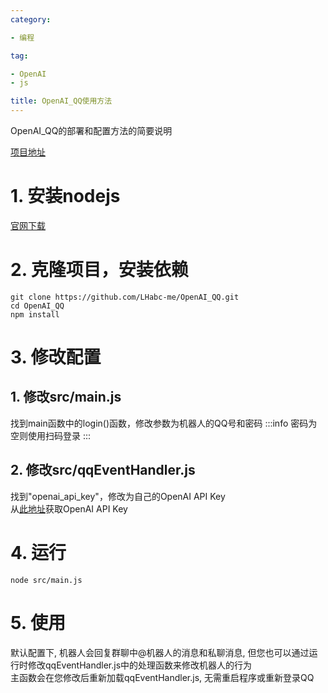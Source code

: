 ```yaml
---
category:

- 编程

tag:

- OpenAI
- js

title: OpenAI_QQ使用方法
---
```

OpenAI_QQ的部署和配置方法的简要说明
<!-- more -->

[项目地址](https://github.com/LHabc-me/OpenAI_QQ)
# 1. 安装nodejs
[官网下载](https://nodejs.org/en/)

# 2. 克隆项目，安装依赖
```shell
git clone https://github.com/LHabc-me/OpenAI_QQ.git
cd OpenAI_QQ
npm install
```

# 3. 修改配置
## 1. 修改src/main.js
找到main函数中的login()函数，修改参数为机器人的QQ号和密码
:::info
密码为空则使用扫码登录
:::

## 2. 修改src/qqEventHandler.js
找到"openai_api_key"，修改为自己的OpenAI API Key\
从[此地址](https://beta.openai.com/account/api-keys)获取OpenAI API Key

# 4. 运行
```shell
node src/main.js
```

# 5. 使用
默认配置下, 机器人会回复群聊中@机器人的消息和私聊消息, 但您也可以通过运行时修改qqEventHandler.js中的处理函数来修改机器人的行为\
主函数会在您修改后重新加载qqEventHandler.js, 无需重启程序或重新登录QQ